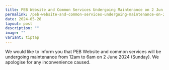 ```yaml
---
title: PEB Website and Common Services Undergoing Maintenance on 2 Jun 2024
permalink: /peb-website-and-common-services-undergoing-maintenance-on-2-jun-2024/
date: 2024-05-28
layout: post
description: ""
image: ""
variant: tiptap
---
```

<p>We would like to inform you that PEB Website and common services will
be undergoing maintenance from 12am to 6am on 2 June 2024 (Sunday). We
apologise for any inconvenience caused.</p>